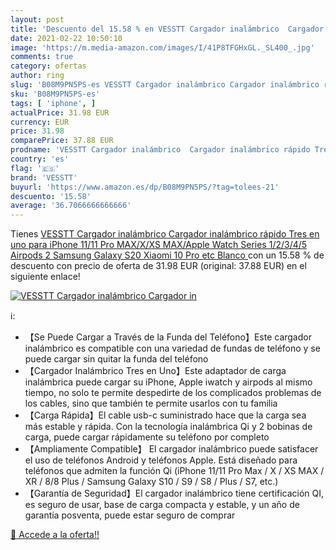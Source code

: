 ```yaml
---
layout: post
title: 'Descuento del 15.58 % en VESSTT Cargador inalámbrico  Cargador in'
date: 2021-02-22 10:50:10
image: 'https://m.media-amazon.com/images/I/41P8TFGHxGL._SL400_.jpg'
comments: true
category: ofertas
author: ring
slug: 'B08M9PN5PS-es VESSTT Cargador inalámbrico Cargador inalámbrico rápido...'
sku: 'B08M9PN5PS-es'
tags: [ 'iphone', ]
actualPrice: 31.98 EUR
currency: EUR
price: 31.98
comparePrice: 37.88 EUR
prodname: 'VESSTT Cargador inalámbrico  Cargador inalámbrico rápido Tres en uno  para iPhone 11/11 Pro MAX/X/XS MAX/Apple Watch Series 1/2/3/4/5 Airpods 2  Samsung Galaxy S20  Xiaomi 10 Pro etc  Blanco '
country: 'es'
flag: '🇪🇸'
brand: 'VESSTT'
buyurl: 'https://www.amazon.es/dp/B08M9PN5PS/?tag=tolees-21'
descuento: '15.58'
average: '36.7066666666666'
---
```


Tienes [VESSTT Cargador inalámbrico  Cargador inalámbrico rápido Tres en uno  para iPhone 11/11 Pro MAX/X/XS MAX/Apple Watch Series 1/2/3/4/5 Airpods 2  Samsung Galaxy S20  Xiaomi 10 Pro etc  Blanco ](https://www.amazon.es/dp/B08M9PN5PS/?tag=tolees-21) con un 15.58 % de descuento con precio de oferta de 31.98 EUR (original: 37.88 EUR) en el siguiente enlace!

[![VESSTT Cargador inalámbrico  Cargador in](https://m.media-amazon.com/images/I/41P8TFGHxGL._SL400_.jpg)](https://www.amazon.es/dp/B08M9PN5PS/?tag=tolees-21)

ℹ️:

- 【Se Puede Cargar a Través de la Funda del Teléfono】Este cargador inalámbrico es compatible con una variedad de fundas de teléfono y se puede cargar sin quitar la funda del teléfono
- 【Cargador Inalámbrico Tres en Uno】Este adaptador de carga inalámbrica puede cargar su iPhone, Apple iwatch y airpods al mismo tiempo, no solo te permite despedirte de los complicados problemas de los cables, sino que también te permite usarlos con tu familia
- 【Carga Rápida】El cable usb-c suministrado hace que la carga sea más estable y rápida. Con la tecnología inalámbrica Qi y 2 bobinas de carga, puede cargar rápidamente su teléfono por completo
- 【Ampliamente Compatible】 El cargador inalámbrico puede satisfacer el uso de teléfonos Android y teléfonos Apple. Está diseñado para teléfonos que admiten la función Qi (iPhone 11/11 Pro Max / X / XS MAX / XR / 8/8 Plus / Samsung Galaxy S10 / S9 / S8 / Plus / S7, etc.)
- 【Garantía de Seguridad】El cargador inalámbrico tiene certificación QI, es seguro de usar, base de carga compacta y estable, y un año de garantía posventa, puede estar seguro de comprar

[🛒 Accede a la oferta!!](https://www.amazon.es/dp/B08M9PN5PS/?tag=tolees-21)
